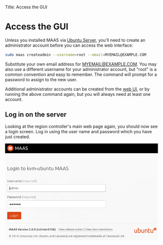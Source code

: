 Title: Access the GUI
	
# Access the GUI

Unless you installed MAAS via [Ubuntu Server](installconfig-server-iso.html),
you'll need to create an administrator account before you can access the web
interface:

```bash
sudo maas createadmin --username=root --email=MYEMAIL@EXAMPLE.COM
```

Substitute your own email address for <MYEMAIL@EXAMPLE.COM>. You may also use
a different username for your administrator account, but "root" is a common
convention and easy to remember. The command will prompt for a password to
assign to the new user.

Additional administrator accounts can be created from the [web
UI](manage-account.html), or by running the above
command again, but you will always need at least one account.

## Log in on the server

Looking at the region controller's main web page again, you should now see a
login screen. Log in using the user name and password which you have just
created.

![web account login](./media/install-login.png)
